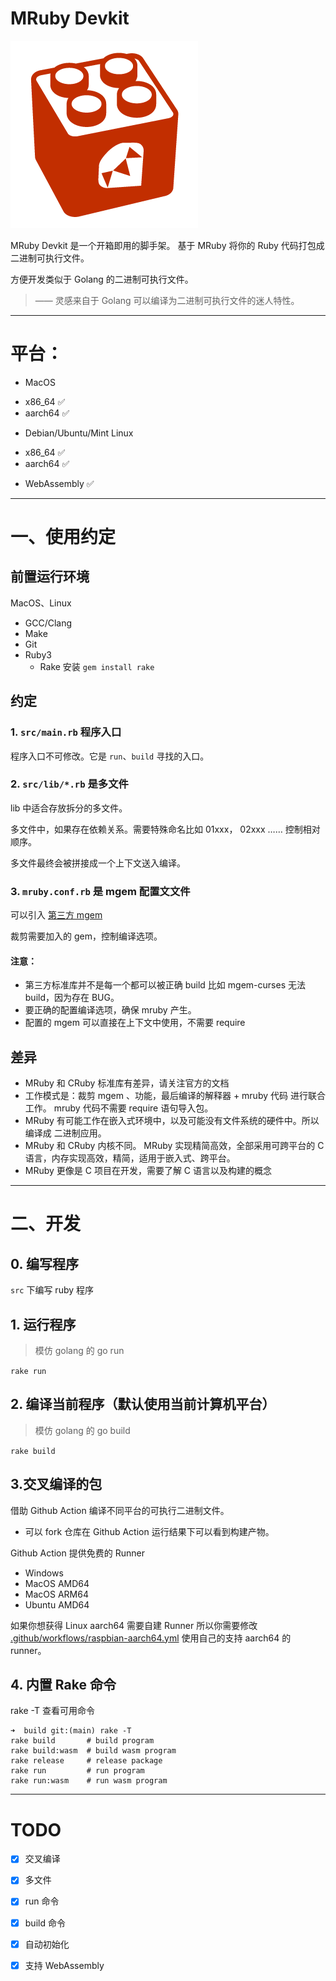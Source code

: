 # MRuby Devkit

![mruby](./doc/logo.png)

MRuby Devkit 是一个开箱即用的脚手架。 基于 MRuby 将你的 Ruby 代码打包成 二进制可执行文件。

方便开发类似于 Golang 的二进制可执行文件。

> —— 灵感来自于 Golang 可以编译为二进制可执行文件的迷人特性。

---

# 平台：

* MacOS
- x86_64 ✅
- aarch64 ✅

* Debian/Ubuntu/Mint Linux
- x86_64 ✅
- aarch64 ✅

* WebAssembly ✅


---

# 一、使用约定

## 前置运行环境

MacOS、Linux

- GCC/Clang
- Make
- Git
- Ruby3
  - Rake 安装 `gem install rake`

## 约定

### 1. `src/main.rb` 程序入口

程序入口不可修改。它是 `run`、`build` 寻找的入口。

### 2. `src/lib/*.rb` 是多文件

lib 中适合存放拆分的多文件。

多文件中，如果存在依赖关系。需要特殊命名比如 01xxx， 02xxx …… 控制相对顺序。

多文件最终会被拼接成一个上下文送入编译。

### 3. `mruby.conf.rb` 是 mgem 配置文文件

可以引入 [第三方 mgem ](https://mruby.org/libraries/)

裁剪需要加入的 gem，控制编译选项。

#### 注意：

- 第三方标准库并不是每一个都可以被正确 build 比如 mgem-curses 无法 build，因为存在 BUG。
- 要正确的配置编译选项，确保 mruby 产生。
- 配置的 mgem 可以直接在上下文中使用，不需要 require

## 差异

- MRuby 和 CRuby 标准库有差异，请关注官方的文档
- 工作模式是：裁剪 mgem 、功能，最后编译的解释器 + mruby 代码 进行联合工作。 mruby 代码不需要 require 语句导入包。
- MRuby 有可能工作在嵌入式环境中，以及可能没有文件系统的硬件中。所以编译成 二进制应用。
- MRuby 和 CRuby 内核不同。 MRuby 实现精简高效，全部采用可跨平台的 C 语言，内存实现高效，精简，适用于嵌入式、跨平台。
- MRuby 更像是 C 项目在开发，需要了解 C 语言以及构建的概念

---

# 二、开发

## 0. 编写程序

`src` 下编写 ruby 程序

## 1. 运行程序

> 模仿 golang 的 go run

`rake run`

## 2. 编译当前程序（默认使用当前计算机平台）

> 模仿 golang 的 go build

`rake build`

## 3.交叉编译的包

借助 Github Action 编译不同平台的可执行二进制文件。

- 可以 fork 仓库在 Github Action 运行结果下可以看到构建产物。

Github Action 提供免费的 Runner
* Windows
* MacOS AMD64
* MacOS ARM64
* Ubuntu AMD64

如果你想获得 Linux aarch64 需要自建 Runner
所以你需要修改 [.github/workflows/raspbian-aarch64.yml](https://github.com/Mark24Code/mruby-devkit/blob/main/.github/workflows/raspbian-aarch64.yml) 使用自己的支持 aarch64 的runner。



## 4. 内置 Rake 命令

rake -T 查看可用命令

```
➜  build git:(main) rake -T
rake build       # build program
rake build:wasm  # build wasm program
rake release     # release package
rake run         # run program
rake run:wasm    # run wasm program
```

---

# TODO

- [x] 交叉编译
- [x] 多文件
- [x] run 命令
- [x] build 命令
- [x] 自动初始化
- [x] 支持 WebAssembly



